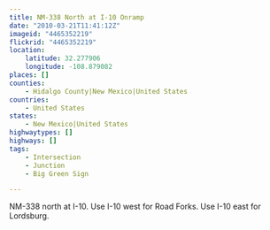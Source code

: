 ```yaml
---
title: NM-338 North at I-10 Onramp
date: "2010-03-21T11:41:12Z"
imageid: "4465352219"
flickrid: "4465352219"
location:
    latitude: 32.277906
    longitude: -108.879082
places: []
counties:
    - Hidalgo County|New Mexico|United States
countries:
    - United States
states:
    - New Mexico|United States
highwaytypes: []
highways: []
tags:
    - Intersection
    - Junction
    - Big Green Sign

---
```

NM-338 north at I-10.  Use I-10 west for Road Forks.  Use I-10 east for Lordsburg.